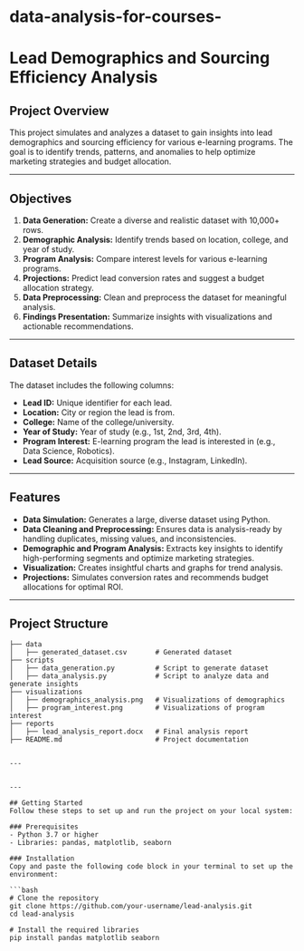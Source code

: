 # data-analysis-for-courses-
# Lead Demographics and Sourcing Efficiency Analysis

## Project Overview
This project simulates and analyzes a dataset to gain insights into lead demographics and sourcing efficiency for various e-learning programs. The goal is to identify trends, patterns, and anomalies to help optimize marketing strategies and budget allocation.

---

## Objectives
1. **Data Generation:** Create a diverse and realistic dataset with 10,000+ rows.
2. **Demographic Analysis:** Identify trends based on location, college, and year of study.
3. **Program Analysis:** Compare interest levels for various e-learning programs.
4. **Projections:** Predict lead conversion rates and suggest a budget allocation strategy.
5. **Data Preprocessing:** Clean and preprocess the dataset for meaningful analysis.
6. **Findings Presentation:** Summarize insights with visualizations and actionable recommendations.

---

## Dataset Details
The dataset includes the following columns:
- **Lead ID:** Unique identifier for each lead.
- **Location:** City or region the lead is from.
- **College:** Name of the college/university.
- **Year of Study:** Year of study (e.g., 1st, 2nd, 3rd, 4th).
- **Program Interest:** E-learning program the lead is interested in (e.g., Data Science, Robotics).
- **Lead Source:** Acquisition source (e.g., Instagram, LinkedIn).

---

## Features
- **Data Simulation:** Generates a large, diverse dataset using Python.
- **Data Cleaning and Preprocessing:** Ensures data is analysis-ready by handling duplicates, missing values, and inconsistencies.
- **Demographic and Program Analysis:** Extracts key insights to identify high-performing segments and optimize marketing strategies.
- **Visualization:** Creates insightful charts and graphs for trend analysis.
- **Projections:** Simulates conversion rates and recommends budget allocations for optimal ROI.

---

## Project Structure
```
├── data
│   ├── generated_dataset.csv       # Generated dataset
├── scripts
│   ├── data_generation.py          # Script to generate dataset
│   ├── data_analysis.py            # Script to analyze data and generate insights
├── visualizations
│   ├── demographics_analysis.png   # Visualizations of demographics
│   ├── program_interest.png        # Visualizations of program interest
├── reports
│   ├── lead_analysis_report.docx   # Final analysis report
├── README.md                       # Project documentation


---


---

## Getting Started
Follow these steps to set up and run the project on your local system:

### Prerequisites
- Python 3.7 or higher
- Libraries: pandas, matplotlib, seaborn

### Installation
Copy and paste the following code block in your terminal to set up the environment:

```bash
# Clone the repository
git clone https://github.com/your-username/lead-analysis.git
cd lead-analysis

# Install the required libraries
pip install pandas matplotlib seaborn
